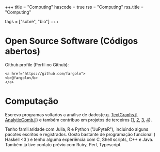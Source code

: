 +++
title = "Computing"
hascode = true
rss = "Computing"
rss_title = "Computing"

tags = ["sobre", "bio"]
+++

# Open Source Software (Códigos abertos)

Github profile (Perfil no Github):  

~~~  
<a href="https://github.com/fargolo">
<b>@fargolo</b>
</a>
~~~  

# Computação

Escrevo programas voltados a análise de dados(e.g. [TextGraphs.jl](https://github.com/fargolo/TextGraphs.jl), [AnalyticComb.jl](https://github.com/fargolo/AnalyticComb.jl)) e também contribuo em projetos de terceiros ([1](https://github.com/Abernethy/abrem/issues/3), [2](https://github.com/okfn-brasil/serenata-de-amor/pull/52), [3](https://github.com/FredHasselman/casnet/pull/5), [4](https://github.com/StanJulia/CmdStan.jl/blob/59df5b876a0c0a2bae542c4af604faeb5fd43d24/docs/src/VERSIONS.md#version-510-contains)).  


Tenho familiaridade com Julia, R e Python ("JuPyteR"), incluindo alguns pacotes escritos e registrados. Gosto bastante de programação funcional ( Haskell <3 ) e tenho alguma experiẽncia com C, Shell scripts, C++ e Java.  Também já tive contato prévio com Ruby, Perl, Typescript.  



